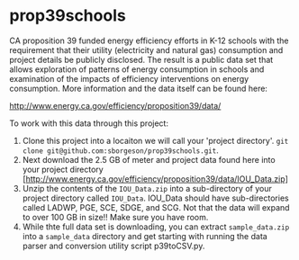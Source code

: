 # prop39schools
CA proposition 39 funded energy efficiency efforts in K-12 schools with the requirement that their utility (electricity and natural gas) consumption and project details be publicly disclosed. The result is a public data set that allows exploration of patterns of energy consumption in schools and examination of the impacts of efficiency interventions on energy consumption. More information and the data itself can be found here:

http://www.energy.ca.gov/efficiency/proposition39/data/

To work with this data through this project:

1. Clone this project into a locaiton we will call your 'project directory'. `git clone git@github.com:sborgeson/prop39schools.git`.
2. Next download the 2.5 GB of meter and project data found here into your project directory [http://www.energy.ca.gov/efficiency/proposition39/data/IOU_Data.zip]
3. Unzip the contents of the `IOU_Data.zip` into a sub-directory of your project directory called `IOU_Data`. IOU_Data should have sub-directories called LADWP, PGE, SCE, SDGE, and SCG. Not that the data will expand to over 100 GB in size!! Make sure you have room.
4. While thte full data set is downloading, you can extract `sample_data.zip` into a `sample_data` directory and get starting with running the data parser and conversion utility script p39toCSV.py.
